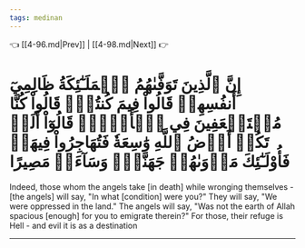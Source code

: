 ```yaml
---
tags: medinan
---
```


👈 [[4-96.md|Prev]] | [[4-98.md|Next]] 👉

# إِنَّ ٱلَّذِينَ تَوَفَّىٰهُمُ ٱلۡمَلَـٰٓئِكَةُ ظَالِمِيٓ أَنفُسِهِمۡ قَالُواْ فِيمَ كُنتُمۡۖ قَالُواْ كُنَّا مُسۡتَضۡعَفِينَ فِي ٱلۡأَرۡضِۚ قَالُوٓاْ أَلَمۡ تَكُنۡ أَرۡضُ ٱللَّهِ وَٰسِعَةٗ فَتُهَاجِرُواْ فِيهَاۚ فَأُوْلَـٰٓئِكَ مَأۡوَىٰهُمۡ جَهَنَّمُۖ وَسَآءَتۡ مَصِيرًا

Indeed, those whom the angels take [in death] while wronging themselves - [the angels] will say, "In what [condition] were you?" They will say, "We were oppressed in the land." The angels will say, "Was not the earth of Allah spacious [enough] for you to emigrate therein?" For those, their refuge is Hell - and evil it is as a destination

---

